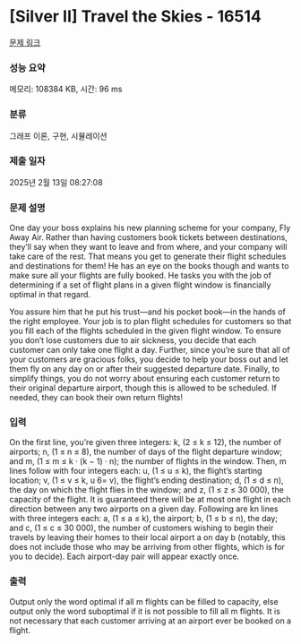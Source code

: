 # [Silver II] Travel the Skies - 16514 

[문제 링크](https://www.acmicpc.net/problem/16514) 

### 성능 요약

메모리: 108384 KB, 시간: 96 ms

### 분류

그래프 이론, 구현, 시뮬레이션

### 제출 일자

2025년 2월 13일 08:27:08

### 문제 설명

<p>One day your boss explains his new planning scheme for your company, Fly Away Air. Rather than having customers book tickets between destinations, they’ll say when they want to leave and from where, and your company will take care of the rest. That means you get to generate their flight schedules and destinations for them! He has an eye on the books though and wants to make sure all your flights are fully booked. He tasks you with the job of determining if a set of flight plans in a given flight window is financially optimal in that regard.</p>

<p>You assure him that he put his trust—and his pocket book—in the hands of the right employee. Your job is to plan flight schedules for customers so that you fill each of the flights scheduled in the given flight window. To ensure you don’t lose customers due to air sickness, you decide that each customer can only take one flight a day. Further, since you’re sure that all of your customers are gracious folks, you decide to help your boss out and let them fly on any day on or after their suggested departure date. Finally, to simplify things, you do not worry about ensuring each customer return to their original departure airport, though this is allowed to be scheduled. If needed, they can book their own return flights!</p>

### 입력 

 <p>On the first line, you’re given three integers: k, (2 ≤ k ≤ 12), the number of airports; n, (1 ≤ n ≤ 8), the number of days of the flight departure window; and m, (1 ≤ m ≤ k · (k − 1) · n); the number of flights in the window. Then, m lines follow with four integers each: u, (1 ≤ u ≤ k), the flight’s starting location; v, (1 ≤ v ≤ k, u 6= v), the flight’s ending destination; d, (1 ≤ d ≤ n), the day on which the flight flies in the window; and z, (1 ≤ z ≤ 30 000), the capacity of the flight. It is guaranteed there will be at most one flight in each direction between any two airports on a given day. Following are kn lines with three integers each: a, (1 ≤ a ≤ k), the airport; b, (1 ≤ b ≤ n), the day; and c, (1 ≤ c ≤ 30 000), the number of customers wishing to begin their travels by leaving their homes to their local airport a on day b (notably, this does not include those who may be arriving from other flights, which is for you to decide). Each airport-day pair will appear exactly once.</p>

### 출력 

 <p>Output only the word optimal if all m flights can be filled to capacity, else output only the word suboptimal if it is not possible to fill all m flights. It is not necessary that each customer arriving at an airport ever be booked on a flight.</p>

